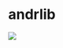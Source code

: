 # andrlib

[![](https://jitpack.io/v/qwert2603/andrlib.svg)](https://jitpack.io/#qwert2603/andrlib)
